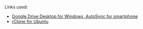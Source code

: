 Links used:

-  [Google Drive Desktop for Windows, AutoSync for smartphone](https://www.makeuseof.com/sync-obsidian-vault-across-devices/)
-  [rClone for Ubuntu](https://www.jaumeferre.net/single_post.php?post-alias=sincronizar-google-drive-con-rclone)
